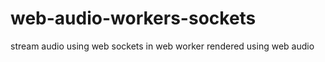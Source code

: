 web-audio-workers-sockets
=========================

stream audio using web sockets in web worker rendered using web audio
